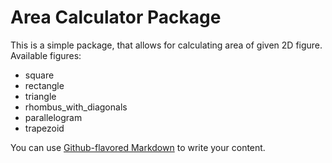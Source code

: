 # Area Calculator Package

This is a simple package, that allows for calculating area of given 2D figure.  
Available figures:  
  * square
  * rectangle
  * triangle
  * rhombus_with_diagonals
  * parallelogram
  * trapezoid

You can use [Github-flavored Markdown](https://guides.github.com/features/mastering-markdown/) to write your content.